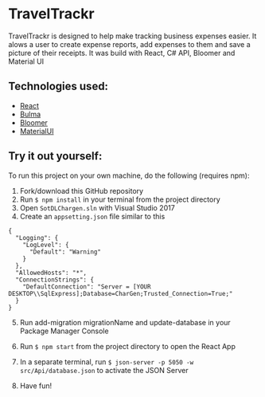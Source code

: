 # TravelTrackr
TravelTrackr is designed to help make tracking business expenses easier.  It alows a user to create expense reports, add expenses to them and save a picture of their receipts.  It was build with React, C# API, Bloomer and Material UI


## Technologies used:
- [React](https://reactjs.org/docs/getting-started.html)
- [Bulma](https://bulma.io/)
- [Bloomer](https://bloomer.js.org/#/)
- [MaterialUI](https://material-ui.com/)

## Try it out yourself:
To run this project on your own machine, do the following (requires npm):
1. Fork/download this GitHub repository
1. Run `$ npm install` in your terminal from the project directory
1. Open `SotDLChargen.sln` with Visual Studio 2017
1. Create an `appsetting.json` file similar to this
```
{
  "Logging": {
    "LogLevel": {
      "Default": "Warning"
    }
  },
  "AllowedHosts": "*",
  "ConnectionStrings": {
    "DefaultConnection": "Server = [YOUR DESKTOP\\SqlExpress];Database=CharGen;Trusted_Connection=True;"
  }
}
```
5. Run add-migration migrationName and update-database in your Package Manager Console

5. Run `$ npm start` from the project directory to open the React App
5. In a separate terminal, run `$ json-server -p 5050 -w src/Api/database.json` to activate the JSON Server
5. Have fun!
